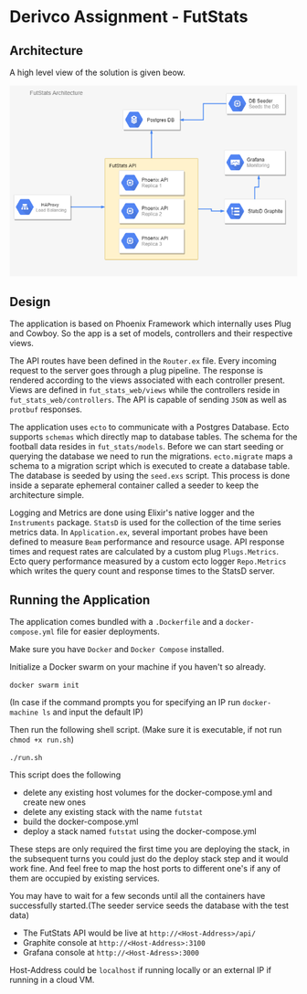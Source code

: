 # Derivco Assignment - FutStats

## Architecture

A high level view of the solution is given beow.

![](architecture.png)

## Design

The application is based on Phoenix Framework which internally uses Plug and Cowboy. So the app is a set of models, controllers and their respective views.

The API routes have been defined in the `Router.ex` file. Every incoming request to the server goes through a plug pipeline. The response is rendered according to the views associated with each controller present. Views are defined in `fut_stats_web/views` while the controllers reside in `fut_stats_web/controllers`. The API is capable of sending `JSON` as well as `protbuf` responses.

The application uses `ecto` to communicate with a Postgres Database. Ecto supports `schemas` which directly map to database tables. The schema for the football data resides in `fut_stats/models`.
Before we can start seeding or querying the database we need to run the migrations. `ecto.migrate` maps a schema to a migration script which is executed to create a database table. The database is seeded by using the `seed.exs` script. This process is done inside a separate ephemeral container called a seeder to keep the architecture simple.

Logging and Metrics are done using Elixir's native logger and the `Instruments` package. `StatsD` is used for the collection of the time series metrics data. In `Application.ex`, several important probes have been defined to measure `Beam` performance and resource usage. API response times and request rates are calculated by a custom plug `Plugs.Metrics`. Ecto query performance measured by a custom ecto logger `Repo.Metrics` which writes the query count and response times to the StatsD server.


## Running the Application

The application comes bundled with a `.Dockerfile` and a `docker-compose.yml` file for easier deployments.

Make sure you have `Docker` and `Docker Compose` installed.

Initialize a Docker swarm on your machine if you haven't so already.

`docker swarm init`

(In case if the command prompts you for specifying an IP run `docker-machine ls` and input the default IP)

Then run the following shell script. (Make sure it is executable, if not run `chmod +x run.sh`)

`./run.sh`

This script does the following

- delete any existing host volumes for the docker-compose.yml and create new ones
- delete any existing stack with the name `futstat`
- build the docker-compose.yml
- deploy a stack named `futstat` using the docker-compose.yml

These steps are only required the first time you are deploying the stack, in the subsequent turns you could just do the deploy stack step and it would work fine. And feel free to map the host ports to different one's if any of them are occupied by existing services.

You may have to wait for a few seconds until all the containers have successfully started.(The seeder service seeds the database with the test data)

- The FutStats API would be live at `http://<Host-Address>/api/`
- Graphite console at `http://<Host-Address>:3100`
- Grafana console at `http://<Host-Adress>:3000`

Host-Address could be `localhost` if running locally or an external IP if running in a cloud VM.